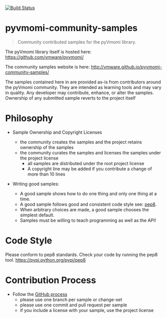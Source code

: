 [![Build Status](https://travis-ci.org/vmware/pyvmomi-community-samples.svg?branch=master)](https://travis-ci.org/vmware/pyvmomi-community-samples) 

pyvmomi-community-samples
=========================

> Community contributed samples for the pyVmomi library.

The pyVmomi library itself is hosted here:
    https://github.com/vmware/pyvmomi/

The community samples website is here:
    http://vmware.github.io/pyvmomi-community-samples/

The samples contained here in are provided as-is from contributors around the
pyVmomi community. They are intended as learning tools and may vary in quality.
Any developer may contribute, enhance, or alter the samples. Ownership of any
submitted sample reverts to the project itself

# Philosophy

* Sample Ownership and Copyright Licenses
  * the community creates the samples and the project retains ownership of the samples
  * the community curates the samples and licenses the samples under the project license
    * all samples are distributed under the root project license
    * A copyright line may be added if you contribute a change of more than 10 lines

* Writing good samples:
    * A good sample shows how to do one thing and only one thing at a time.
    * A good sample follows good and consistent code style see: [pep8](http://legacy.python.org/dev/peps/pep-0008/).
    * When arbitrary choices are made, a good sample chooses the simplest default.
    * Samples must be willing to teach programming as well as the API!

# Code Style

Please conform to pep8 standards. Check your code by running the pep8 tool.
    https://pypi.python.org/pypi/pep8

# Contribution Process

* Follow the [GitHub process](https://help.github.com/articles/fork-a-repo)
  * please use one branch per sample or change-set
  * please use one commit and pull request per sample
  * if you include a license with your sample, use the project license
